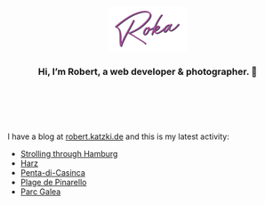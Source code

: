 <div align="center">
  <br>
  <br>
  <br>
  <br>
  <a href="https://robert.katzki.de/">
    <img width="140" src="https://github.com/ro-ka/ro-ka/blob/master/logo.svg" alt="Roka">
  </a>
  <br>
  <h3>Hi, I’m Robert, a web developer & photographer. 👋</h3>
 
  <br>
  <br>
  <br>
  <br>
</div>

I have a blog at [robert.katzki.de](https://robert.katzki.de/) and this is my latest activity:
<!-- BLOG-POST-LIST:START -->
- [Strolling through Hamburg](https://robert.katzki.de/photos/2024/strolling-through-hamburg)
- [Harz](https://robert.katzki.de/photos/2024/harz)
- [Penta-di-Casinca](https://robert.katzki.de/photos/2024/penta-di-casinca)
- [Plage de Pinarello](https://robert.katzki.de/photos/2024/plage-de-pinarello)
- [Parc Galea](https://robert.katzki.de/photos/2024/parc-galea)
<!-- BLOG-POST-LIST:END -->
